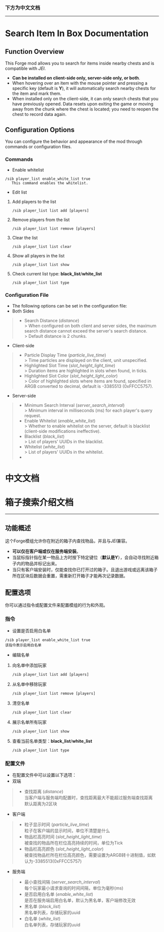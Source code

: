 ### 下方为中文文档
***

# Search Item In Box Documentation
## Function Overview

This Forge mod allows you to search for items inside nearby chests and is compatible with *JEI*.

- **Can be installed on client-side only, server-side only, or both**.
- When hovering over an item with the mouse pointer and pressing a specific key (default is **Y**), it will automatically search nearby chests for the item and mark them.
- When installed only on the client-side, it can only search chests that you have previously opened. Data resets upon exiting the game or moving away from the chunk where the chest is located; you need to reopen the chest to record data again.

## Configuration Options

You can configure the behavior and appearance of the mod through commands or configuration files.

### Commands

- Enable whitelist
```plaintext
/sib player_list enable_white_list true
   This command enables the whitelist.
```
- Edit list
1. Add players to the list
    ```plaintext
    /sib player_list list add [players]
    ```
2. Remove players from the list
    ```plaintext
    /sib player_list list remove [players]
    ```
3. Clear the list
    ```plaintext
    /sib player_list list clear
    ```
4. Show all players in the list
    ```plaintext
    /sib player_list list show
    ```
5. Check current list type: **black_list**/**white_list**
    ```plaintext
    /sib player_list list type
    ```

### Configuration File

- The following options can be set in the configuration file:
- Both Sides
> - Search Distance (*distance*)  
    > When configured on both client and server sides, the maximum search distance cannot exceed the server's search distance.  
    > Default distance is 2 chunks.
- Client-side
> - Particle Display Time (*particle_live_time*)  
    > Time particles are displayed on the client, unit unspecified.
> - Highlighted Slot Time (*slot_height_light_time*)  
    > Duration items are highlighted in slots when found, in ticks.
> - Highlighted Slot Color (*slot_height_light_color*)  
    > Color of highlighted slots where items are found, specified in ARGB converted to decimal, default is -3385513 (0xFFCC5757).

- Server-side
> - Minimum Search Interval (*server_search_interval*)  
    > Minimum interval in milliseconds (ms) for each player's query request.
> - Enable Whitelist (*enable_white_list*)  
    > Whether to enable whitelist on the server, default is blacklist (client-side modifications ineffective).
> - Blacklist (*black_list*)  
    > List of players' UUIDs in the blacklist.
> - Whitelist (*white_list*)  
    > List of players' UUIDs in the whitelist.
> - 

# 中文文档
# 箱子搜索介绍文档
***
## 功能概述

这个Forge模组允许你在附近的箱子内查找物品，并且与*JEI*兼容。

- **可以仅在客户端或仅在服务端安装**。
- 当鼠标指针指在某一物品上方时按下特定键位（**默认是Y**），会自动寻找附近箱子内的物品并标记出来。
- 当只有客户端安装时，仅能查找你已打开过的箱子。且退出游戏或远离该箱子所在区块后数据会重置，需重新打开箱子才能再次记录数据。

## 配置选项

你可以通过指令或配置文件来配置模组的行为和外观。

### 指令

- 设置是否启用白名单
```plaintext
/sib player_list enable_white_list true
该指令表示启用白名单
```
- 编辑名单  
1. 向名单中添加玩家
    ```plaintext
    /sib player_list list add [players]
    ```
2. 从名单中移除玩家
    ```plaintext
    /sib player_list list remove [players]
    ```
3. 清空名单
    ```plaintext
    /sib player_list list clear
    ```
4. 展示名单所有玩家
    ```plaintext
    /sib player_list list show
    ```
5. 查看当前名单类型：**black_list**/**white_list**
    ```plaintext
    /sib player_list list type
    ```
### 配置文件
- 在配置文件中可以设置以下选项：
- 双端
> - 查找距离   (*distance*)  
> 当客户端与服务端均配置时，查找距离最大不能超过服务端查找距离  
> 默认距离为2区块
- 客户端
> - 粒子显示时间  (*particle_live_time*)  
> 粒子在客户端的显示时间，单位不清楚是什么
> - 物品栏高亮时间  (*slot_height_light_time*)  
> 被查找的物品所在栏位高亮持续的时间，单位为Tick
> - 物品栏高亮颜色  (*slot_height_light_color*)  
> 被查找物品栏所在栏位高亮颜色，需要设置为ARGB转十进制值，如默认为-3385513(0xFFCC5757)
> 
- 服务端
> - 最小查找间隔  (*server_search_interval*)  
> 每个玩家最小请求查询的时间间隔，单位为毫秒(ms)
> - 是否启用白名单  (*enable_white_list*)  
> 是否在服务端启用白名单，默认为黑名单，客户端修改无效
> - 黑名单  (*black_list*)  
> 黑名单列表，存储玩家的uuid
> - 白名单  (*white_list*)  
> 白名单列表，存储玩家的uuid
> 